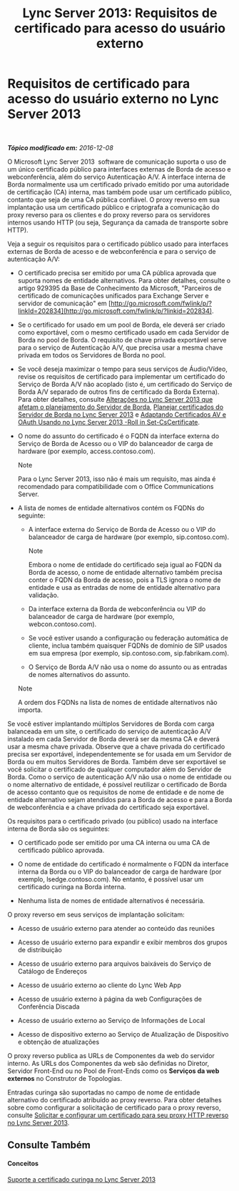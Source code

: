 ﻿---
title: 'Lync Server 2013: Requisitos de certificado para acesso do usuário externo'
TOCTitle: Requisitos de certificado para acesso do usuário externo
ms:assetid: d45b6b10-556f-4b10-b1a7-fb0d0a64a498
ms:mtpsurl: https://technet.microsoft.com/pt-br/library/Gg398920(v=OCS.15)
ms:contentKeyID: 49308228
ms.date: 12/10/2016
mtps_version: v=OCS.15
ms.translationtype: HT
---

# Requisitos de certificado para acesso do usuário externo no Lync Server 2013

 

_**Tópico modificado em:** 2016-12-08_

O Microsoft Lync Server 2013  software de comunicação suporta o uso de um único certificado público para interfaces externas de Borda de acesso e webconferência, além do serviço Autenticação A/V. A interface interna de Borda normalmente usa um certificado privado emitido por uma autoridade de certificação (CA) interna, mas também pode usar um certificado público, contanto que seja de uma CA pública confiável. O proxy reverso em sua implantação usa um certificado público e criptografa a comunicação do proxy reverso para os clientes e do proxy reverso para os servidores internos usando HTTP (ou seja, Segurança da camada de transporte sobre HTTP).

Veja a seguir os requisitos para o certificado público usado para interfaces externas de Borda de acesso e de webconferência e para o serviço de autenticação A/V:

  - O certificado precisa ser emitido por uma CA pública aprovada que suporta nomes de entidade alternativos. Para obter detalhes, consulte o artigo 929395 da Base de Conhecimento da Microsoft, "Parceiros de certificado de comunicações unificados para Exchange Server e servidor de comunicação" em [http://go.microsoft.com/fwlink/p/?linkId=202834](http://go.microsoft.com/fwlink/p/?linkid=202834).

  - Se o certificado for usado em um pool de Borda, ele deverá ser criado como exportável, com o mesmo certificado usado em cada Servidor de Borda no pool de Borda. O requisito de chave privada exportável serve para o serviço de Autenticação A/V, que precisa usar a mesma chave privada em todos os Servidores de Borda no pool.

  - Se você deseja maximizar o tempo para seus serviços de Áudio/Vídeo, revise os requisitos de certificado para implementar um certificado do Serviço de Borda A/V não acoplado (isto é, um certificado do Serviço de Borda A/V separado de outros fins de certificado da Borda Externa). Para obter detalhes, consulte [Alterações no Lync Server 2013 que afetam o planejamento do Servidor de Borda](lync-server-2013-changes-in-lync-server-that-affect-edge-server-planning.md), [Planejar certificados do Servidor de Borda no Lync Server 2013](lync-server-2013-plan-for-edge-server-certificates.md) e [Adaptando Certificados AV e OAuth Usando no Lync Server 2013 -Roll in Set-CsCertificate](lync-server-2013-staging-av-and-oauth-certificates-using-roll-in-https://docs.microsoft.com/en-us/powershell/module/skype/Set-CsCertificate).

  - O nome do assunto do certificado é o FQDN da interface externa do Serviço de Borda de Acesso ou o VIP do balanceador de carga de hardware (por exemplo, access.contoso.com).
    
    > [!note]  
    > Para o Lync Server 2013, isso não é mais um requisito, mas ainda é recomendado para compatibilidade com o Office Communications Server.

  - A lista de nomes de entidade alternativos contém os FQDNs do seguinte:
    
      - A interface externa do Serviço de Borda de Acesso ou o VIP do balanceador de carga de hardware (por exemplo, sip.contoso.com).
        
        > [!note]  
        > Embora o nome de entidade do certificado seja igual ao FQDN da Borda de acesso, o nome de entidade alternativo também precisa conter o FQDN da Borda de acesso, pois a TLS ignora o nome de entidade e usa as entradas de nome de entidade alternativo para validação.    
      - Da interface externa da Borda de webconferência ou VIP do balanceador de carga de hardware (por exemplo, webcon.contoso.com).
    
      - Se você estiver usando a configuração ou federação automática de cliente, inclua também quaisquer FQDNs de domínio de SIP usados em sua empresa (por exemplo, sip.contoso.com, sip.fabrikam.com).
    
      - O Serviço de Borda A/V não usa o nome do assunto ou as entradas de nomes alternativos do assunto.
    
    > [!note]  
    > A ordem dos FQDNs na lista de nomes de entidade alternativos não importa.

Se você estiver implantando múltiplos Servidores de Borda com carga balanceada em um site, o certificado do serviço de autenticação A/V instalado em cada Servidor de Borda deverá ser da mesma CA e deverá usar a mesma chave privada. Observe que a chave privada do certificado precisa ser exportável, independentemente se for usada em um Servidor de Borda ou em muitos Servidores de Borda. Também deve ser exportável se você solicitar o certificado de qualquer computador além do Servidor de Borda. Como o serviço de autenticação A/V não usa o nome de entidade ou o nome alternativo de entidade, é possível reutilizar o certificado de Borda de acesso contanto que os requisitos de nome de entidade e de nome de entidade alternativo sejam atendidos para a Borda de acesso e para a Borda de webconferência e a chave privada do certificado seja exportável.

Os requisitos para o certificado privado (ou público) usado na interface interna de Borda são os seguintes:

  - O certificado pode ser emitido por uma CA interna ou uma CA de certificado público aprovada.

  - O nome de entidade do certificado é normalmente o FQDN da interface interna da Borda ou o VIP do balanceador de carga de hardware (por exemplo, lsedge.contoso.com). No entanto, é possível usar um certificado curinga na Borda interna.

  - Nenhuma lista de nomes de entidade alternativos é necessária.

O proxy reverso em seus serviços de implantação solicitam:

  - Acesso de usuário externo para atender ao conteúdo das reuniões

  - Acesso de usuário externo para expandir e exibir membros dos grupos de distribuição

  - Acesso de usuário externo para arquivos baixáveis do Serviço de Catálogo de Endereços

  - Acesso de usuário externo ao cliente do Lync Web App

  - Acesso de usuário externo à página da web Configurações de Conferência Discada

  - Acesso de usuário externo ao Serviço de Informações de Local

  - Acesso de dispositivo externo ao Serviço de Atualização de Dispositivo e obtenção de atualizações

O proxy reverso publica as URLs de Componentes da web do servidor interno. As URLs dos Componentes da web são definidas no Diretor, Servidor Front-End ou no Pool de Front-Ends como os **Serviços da web externos** no Construtor de Topologias.

Entradas curinga são suportadas no campo de nome de entidade alternativo do certificado atribuído ao proxy reverso. Para obter detalhes sobre como configurar a solicitação de certificado para o proxy reverso, consulte [Solicitar e configurar um certificado para seu proxy HTTP reverso no Lync Server 2013](lync-server-2013-request-and-configure-a-certificate-for-your-reverse-http-proxy.md).

## Consulte Também

#### Conceitos

[Suporte a certificado curinga no Lync Server 2013](lync-server-2013-wildcard-certificate-support.md)

